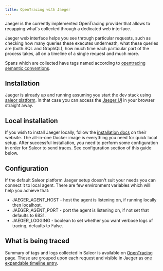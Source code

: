 ```yaml
---
title: OpenTracing with Jaeger
---
```


Jaeger is the currently implemented OpenTracing provider that allows to recapping what's collected through a dedicated web interface.

Jaeger web interface helps you see through particular requests, such as checking how many queries these executes underneath, what these queries are (both SQL and GraphQL), how much time each particular part of the process takes, all on a timeline of a single request and much more.

Spans which are collected have tags named according to [opentracing semantic conventions](https://github.com/opentracing/specification/blob/master/semantic_conventions.md).

## Installation
Jaeger is already up and running assuming you start the dev stack using [saleor platform](https://github.com/mirumee/saleor-platform). In that case you can access the [Jaeger UI](http://localhost:16686/) in your browser straight away.

## Local installation
If you wish to install Jaeger locally, follow the [installation docs](https://www.jaegertracing.io/docs/1.17/getting-started/) on their website. The all-in-one Docker image is everything you need for quick local setup. After successful installation, you need to perform some configuration in order for Saleor to send traces. See configuration section of this guide below.

## Configuration
If the default Saleor platform Jaeger setup doesn't suit your needs you can connect it to local agent. There are few environment variables which will help you achieve that:
- JAEGER_AGENT_HOST - host the agent is listening on, if running locally then localhost.
- JAEGER_AGENT_PORT - port the agent is listening on, if not set that defaults to 6831.
- JAEGER_LOGGING - boolean to set whether you want verbose logs of tracing, defaults to False.

## What is being traced
Summary of tags and logs collected in Saleor is available on [OpenTracing](advanced/opentracing.md) page. These are grouped upon each request and visible in Jaeger as [one expandable timeline entry](/assets/advanced/1.png).
